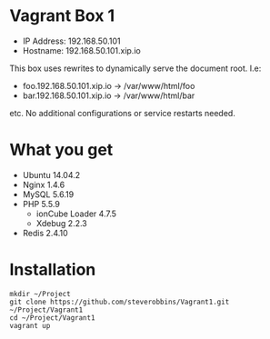 Vagrant Box 1
===

* IP Address: 192.168.50.101
* Hostname:   192.168.50.101.xip.io

This box uses rewrites to dynamically serve the document root.  I.e:

* foo.192.168.50.101.xip.io -> /var/www/html/foo
* bar.192.168.50.101.xip.io -> /var/www/html/bar

etc.  No additional configurations or service restarts needed.

# What you get

* Ubuntu 14.04.2
* Nginx 1.4.6
* MySQL 5.6.19
* PHP 5.5.9
  * ionCube Loader 4.7.5
  * Xdebug 2.2.3
* Redis 2.4.10

# Installation

```
mkdir ~/Project
git clone https://github.com/steverobbins/Vagrant1.git ~/Project/Vagrant1
cd ~/Project/Vagrant1
vagrant up
```
